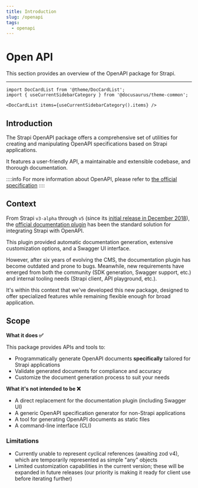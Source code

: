```yaml
---
title: Introduction
slug: /openapi
tags:
  - openapi
---
```


# Open API

This section provides an overview of the OpenAPI package for Strapi.

---

```mdx-code-block
import DocCardList from '@theme/DocCardList';
import { useCurrentSidebarCategory } from '@docusaurus/theme-common';

<DocCardList items={useCurrentSidebarCategory().items} />
```

## Introduction

The Strapi OpenAPI package offers a comprehensive set of utilities for creating and manipulating OpenAPI specifications based on Strapi applications.

It features a user-friendly API, a maintainable and extensible codebase, and thorough documentation.

::::info
For more information about OpenAPI, please refer to [the official specification](https://swagger.io/specification/)
::::

## Context

From Strapi `v3-alpha` through `v5` (since its [initial release in December 2018](https://medium.com/strapi/introducing-the-api-documentation-swagger-plugin-29092af2c880)), the [official documentation plugin](https://www.npmjs.com/package/@strapi/plugin-documentation) has been the standard solution for integrating Strapi with OpenAPI.

This plugin provided automatic documentation generation, extensive customization options, and a Swagger UI interface.

However, after six years of evolving the CMS, the documentation plugin has become outdated and prone to bugs. Meanwhile, new requirements have emerged from both the community (SDK generation, Swagger support, etc.) and internal tooling needs (Strapi client, API playground, etc.).

It's within this context that we've developed this new package, designed to offer specialized features while remaining flexible enough for broad application.

## Scope

**What it does ✅**

This package provides APIs and tools to:

- Programmatically generate OpenAPI documents **specifically** tailored for Strapi applications
- Validate generated documents for compliance and accuracy
- Customize the document generation process to suit your needs

**What it's not intended to be ❌**

- A direct replacement for the documentation plugin (including Swagger UI)
- A generic OpenAPI specification generator for non-Strapi applications
- A tool for generating OpenAPI documents as static files
- A command-line interface (CLI)

### Limitations

- Currently unable to represent cyclical references (awaiting zod v4), which are temporarily represented as simple "any" objects
- Limited customization capabilities in the current version; these will be expanded in future releases (our priority is making it ready for client use before iterating further)
